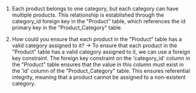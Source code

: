 1) Each product belongs to one category, but each category can have multiple products. This relationship is established through the category_id foreign key in the "Product" table, which references the id primary key in the "Product_Category" table.

2) How could you ensure that each product in the "Product" table has a valid category assigned to it?
-> To ensure that each product in the "Product" table has a valid category assigned to it, we can use a foreign key constraint. The foreign key constraint on the 'category_id' column in the "Product" table ensures that the value in this column must exist in the 'id' column of the "Product_Category" table. This ensures referential integrity, meaning that a product cannot be assigned to a non-existent category.